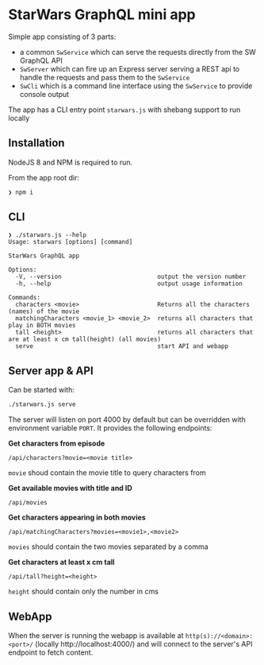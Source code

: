 # StarWars GraphQL mini app

Simple app consisting of 3 parts:
* a common `SwService` which can serve the requests directly from the SW GraphQL API
* `SwServer` which can fire up an Express server serving a REST api to handle the requests and pass them to the `SwService`
* `SwCli` which is a command line interface using the `SwService` to provide console output

The app has a CLI entry point `starwars.js` with shebang support to run locally

## Installation

NodeJS 8 and NPM is required to run.

From the app root dir:

```bash
❯ npm i
```

## CLI
```
❯ ./starwars.js --help
Usage: starwars [options] [command]

StarWars GraphQL app

Options:
  -V, --version                           output the version number
  -h, --help                              output usage information

Commands:
  characters <movie>                      Returns all the characters (names) of the movie
  matchingCharacters <movie_1> <movie_2>  returns all characters that play in BOTH movies
  tall <height>                           returns all characters that are at least x cm tall(​height) (all movies)
  serve                                   start API and webapp
```

## Server app & API

Can be started with:
```bash
./starwars.js serve
```

The server will listen on port 4000 by default but can be overridden with environment variable `PORT`. It provides the following endpoints:

**Get characters from episode**
```
/api/characters?movie=<movie title>
```
`movie` shoud contain the movie title to query characters from

**Get available movies with title and ID**
```
/api/movies
```

**Get characters appearing in both movies**
```
/api/matchingCharacters?movies=<movie1>,<movie2>
```
`movies` should contain the two movies separated by a comma

**Get characters at least x cm tall**
```
/api/tall?height=<height>
```
`height` should contain only the number in cms

## WebApp

When the server is running the webapp is available at `http(s)://<domain>:<port>/` (locally http://localhost:4000/) and will connect to the server's API endpoint to fetch content.
